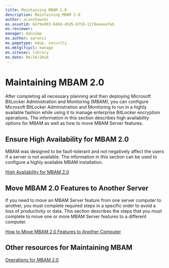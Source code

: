 ```yaml
---
title: Maintaining MBAM 2.0
description: Maintaining MBAM 2.0
author: aczechowski
ms.assetid: 6479e093-840d-45d5-b759-1179aeeeefeb
ms.reviewer: 
manager: dansimp
ms.author: aaroncz
ms.pagetype: mdop, security
ms.mktglfcycl: manage
ms.sitesec: library
ms.date: 06/16/2016
---
```



# Maintaining MBAM 2.0


After completing all necessary planning and then deploying Microsoft BitLocker Administration and Monitoring (MBAM), you can configure Microsoft BitLocker Administration and Monitoring to run in a highly available fashion while using it to manage enterprise BitLocker encryption operations. The information in this section describes high availability options for MBAM as well as how to move MBAM Server features.

## Ensure High Availability for MBAM 2.0


MBAM was designed to be fault-tolerant and not negatively affect the users if a server is not available. The information in this section can be used to configure a highly available MBAM installation.

[High Availability for MBAM 2.0](high-availability-for-mbam-20-mbam-2.md)

## Move MBAM 2.0 Features to Another Server


If you need to move an MBAM Server feature from one server computer to another, you must complete required steps in a specific order to avoid a loss of productivity or data. This section describes the steps that you must complete to move one or more MBAM Server features to a different computer.

[How to Move MBAM 2.0 Features to Another Computer](how-to-move-mbam-20-features-to-another-computer-mbam-2.md)

## Other resources for Maintaining MBAM


[Operations for MBAM 2.0](operations-for-mbam-20-mbam-2.md)

 

 





